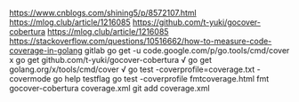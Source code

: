 https://www.cnblogs.com/shining5/p/8572107.html
https://mlog.club/article/1216085
https://github.com/t-yuki/gocover-cobertura
https://mlog.club/article/1216085
https://stackoverflow.com/questions/10516662/how-to-measure-code-coverage-in-golang
gitlab
go get -u  code.google.com/p/go.tools/cmd/cover x
go get github.com/t-yuki/gocover-cobertura √
go get golang.org/x/tools/cmd/cover √
go test -coverprofile=coverage.txt -covermode
go help testflag
go test -coverprofile fmtcoverage.html fmt
gocover-cobertura   coverage.xml
git add coverage.xml
